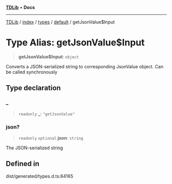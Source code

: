 [**TDLib**](../../../../../../README.md) • **Docs**

***

[TDLib](../../../../../../modules.md) / [index](../../../../../README.md) / [types](../../../README.md) / [default](../README.md) / getJsonValue$Input

# Type Alias: getJsonValue$Input

> **getJsonValue$Input**: `object`

Converts a JSON-serialized string to corresponding JsonValue object. Can be called synchronously

## Type declaration

### \_

> `readonly` **\_**: `"getJsonValue"`

### json?

> `readonly` `optional` **json**: `string`

The JSON-serialized string

## Defined in

dist/generated/types.d.ts:84165
